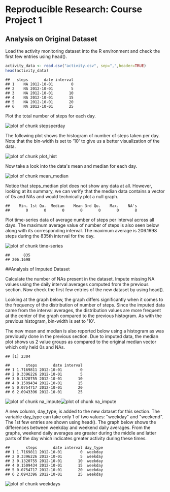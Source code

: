# Reproducible Research: Course Project 1



## Analysis on Original Dataset

Load the activity monitoring dataset into the R environment and check the first few entries using head().


```r
activity_data <- read.csv("activity.csv", sep=",",header=TRUE)
head(activity_data)
```

```
##   steps       date interval
## 1    NA 2012-10-01        0
## 2    NA 2012-10-01        5
## 3    NA 2012-10-01       10
## 4    NA 2012-10-01       15
## 5    NA 2012-10-01       20
## 6    NA 2012-10-01       25
```

Plot the total number of steps for each day.

![plot of chunk stepsperday](figure/stepsperday-1.png)

The following plot shows the histogram of number of steps taken per day. Note that the bin-width is set to '10' to give us a better visualization of the data.

![plot of chunk plot_hist](figure/plot_hist-1.png)

Now take a look into the data's mean and median for each day.

![plot of chunk mean_median](figure/mean_median-1.png)

Notice that steps_median plot does not show any data at all. However, looking at its summary, we can verify that the median data contains a vector of 0s and NAs and would technically plot a null graph.


```
##    Min. 1st Qu.  Median    Mean 3rd Qu.    Max.    NA's 
##       0       0       0       0       0       0       8
```

Plot time-series data of average number of steps per interval across all days. The maximum average value of number of steps is also seen below along with its corresponding interval. The maximum average is 206.1698 steps during the 835th interval for the day.

![plot of chunk time-series](figure/time-series-1.png)

```
##      835 
## 206.1698
```

##Analysis of Imputed Dataset

Calculate the number of NAs present in the dataset. Impute missing NA values using the daily interval averages computed from the previous section. Now check the first few entries of the new dataset by using head().

Looking at the graph below, the graph differs significantly when it comes to the frequency of the distribution of number of steps. Since the imputed data came from the interval averages, the distribution values are more frequent at the center of the graph compared to the previous histogram. As with the previous histogram, bin-width is set to '10'.

The new mean and median is also reported below using a histogram as was previously done in the previous section. Due to imputed data, the median plot shows us 2 value groups as compared to the original median vector which only held 0s and NAs.


```
## [1] 2304
```

```
##       steps       date interval
## 1 1.7169811 2012-10-01        0
## 2 0.3396226 2012-10-01        5
## 3 0.1320755 2012-10-01       10
## 4 0.1509434 2012-10-01       15
## 5 0.0754717 2012-10-01       20
## 6 2.0943396 2012-10-01       25
```

![plot of chunk na_impute](figure/na_impute-1.png)![plot of chunk na_impute](figure/na_impute-2.png)

A new column, day_type, is added to the new dataset for this section. The variable day_type can take only 1 of two values: "weekday" and "weekend". The 1st few entries are shown using head(). The graph below shows the differences between weekday and weekend daily averages. From the graphs, weekend daily averages are greater during the middle and latter parts of the day which indicates greater activity during these times.


```
##       steps       date interval day_type
## 1 1.7169811 2012-10-01        0  weekday
## 2 0.3396226 2012-10-01        5  weekday
## 3 0.1320755 2012-10-01       10  weekday
## 4 0.1509434 2012-10-01       15  weekday
## 5 0.0754717 2012-10-01       20  weekday
## 6 2.0943396 2012-10-01       25  weekday
```

![plot of chunk weekdays](figure/weekdays-1.png)


